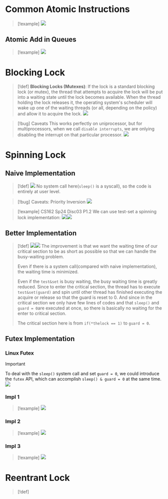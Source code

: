 # Common Atomic Instructions
> [!example]
> ![](Atomic_Instructions.assets/image-20240416174146133.png)





## Atomic Add in Queues
> [!example]
> ![](Atomic_Instructions.assets/image-20240416174351026.png)





# Blocking Lock
> [!def]
> **Blocking Locks (Mutexes)**: If the lock is a standard blocking lock (or mutex), the thread that attempts to acquire the lock will be put into a waiting state until the lock becomes available. When the thread holding the lock releases it, the operating system's scheduler will wake up one of the waiting threads (or all, depending on the policy) and allow it to acquire the lock.
> ![](Atomic_Lock_Implementations.assets/image-20240416190402680.png)

> [!bug] Caveats
> This works perfectly on uniprocessor, but for multiprocessors, when we call `disable interrupts`, we are onlying disabling the interrupt on that particular processor.
> ![](Atomic_Lock_Implementations.assets/image-20240416193247004.png)








# Spinning Lock
## Naive Implementation
> [!def]
> ![](Atomic_Lock_Implementations.assets/image-20240416182813982.png)
> No system call here(`sleep()` is a syscall), so the code is entirely at user level.

> [!bug] Caveats: Priority Inversion
> ![](Atomic_Lock_Implementations.assets/image-20240416183327122.png)

> [!example] CS162 Sp24 Disc03 P1.2 
> We can use test-set a spinning lock implementation:
> ![](Atomic_Lock_Implementations.assets/image-20240517101409503.png)![](Atomic_Lock_Implementations.assets/image-20240517101632756.png)








## Better Implementation
> [!def]
> ![](Atomic_Lock_Implementations.assets/image-20240416184403109.png)![](Atomic_Lock_Implementations.assets/image-20240416190248084.png)
> The improvement is that we want the waiting time of our critical section to be as short as possible so that we can handle the busy-waiting problem.
> 
> Even if there is a system call(compared with naive implementation), the waiting time is minimized.
> 
> Even if the `test&set` is busy waiting, the busy waiting time is greatly reduced. Since to enter the critical section, the thread has to execute `test&set(guard)` and spin until other thread has finished executing the acquire or release so that the guard is reset to 0. And since in the critical section we only have few lines of codes and that `sleep()` and `guard = 0`are executed at once, so there is basically no waiting for the enter to critical section.
> 
> The critical section here is from `if(*thelock == 1)` to `guard = 0`. 




## Futex Implementation
### Linux Futex
> [!important]
> 
>  To deal with the `sleep()` system call and set `guard = 0`, we could introduce the `futex` API, which can accomplish `sleep() & guard = 0` at the same time.
>  ![](Atomic_Lock_Implementations.assets/image-20240416192055652.png)

### Impl 1
> [!example]
> ![](Atomic_Lock_Implementations.assets/image-20240416192542586.png)




### Impl 2
> [!example]
> ![](Atomic_Lock_Implementations.assets/image-20240416192754148.png)


### Impl 3
> [!example]
> ![](Atomic_Lock_Implementations.assets/image-20240416192559892.png)



# Reentrant Lock
> [!def]






